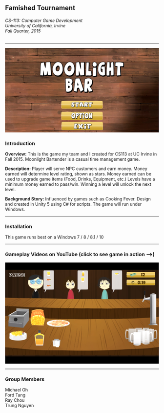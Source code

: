 ## Famished Tournament
<h6>
CS-113: Computer Game Development<br>
University of California, Irvine<br>
Fall Quarter, 2015
</h6>

* * *

![Title Screen](screenshots/title_screen.png?raw=true "Title Screen")

### Introduction

**Overview:** This is the game my team and I created for CS113 at UC Irvine in Fall 2015. Moonlight Bartender is a casual time management game.

**Description:** Player will serve NPC customers and earn money. Money earned will determine level rating, shown as stars. Money earned can be used to upgrade game items (Food, Drinks, Equipment, etc.) Levels have a minimum money earned to pass/win. Winning a level will unlock the next level.

**Background Story:** Influenced by games such as Cooking Fever. Design and created in Unity 5 using C# for scripts. The game will run under Windows.

* * *

### Installation

This game runs best on a Windows 7 / 8 / 8.1 / 10

* * *

### Gameplay Videos on YouTube (click to see game in action -->)

[![Gameplay Video](screenshots/screenshot.png "Gameplay Video")](https://youtu.be/b_Rf_ix7kfE)

* * *

### Group Members
Michael Oh<br>
Ford Tang<br>
Ray Chou<br>
Trung Nguyen
